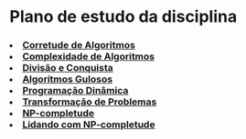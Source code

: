 # Plano de estudo da disciplina
<h3 align="left">
  <li><a href="">Corretude de Algoritmos</a></li>
  <li><a href="">Complexidade de Algoritmos</a></li>
  <li><a href="https://github.com/hgms00/Projeto-e-Analise-de-Algoritmos/tree/main/Lista%203">Divisão e Conquista</a></li>
  <li><a href="">Algoritmos Gulosos</a></li>
  <li><a href="">Programação Dinâmica</a></li>
  <li><a href="">Transformação de Problemas</a></li>
  <li><a href="">NP-completude</a></li>
  <li><a href="">Lidando com NP-completude</a></li>
</h3>


